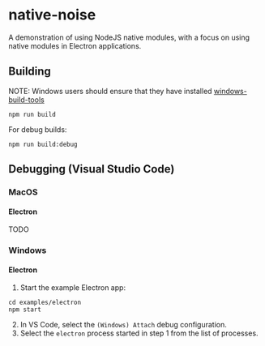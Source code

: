 # native-noise
A demonstration of using NodeJS native modules, with a focus on using native modules in Electron applications.

## Building
NOTE: Windows users should ensure that they have installed [windows-build-tools](https://github.com/felixrieseberg/windows-build-tools)

`npm run build`

For debug builds:

`npm run build:debug`

## Debugging (Visual Studio Code)
### MacOS
#### Electron
TODO

### Windows
#### Electron
1) Start the example Electron app:
```
cd examples/electron
npm start
```
2) In VS Code, select the `(Windows) Attach` debug configuration.
3) Select the `electron` process started in step 1 from the list of processes.
